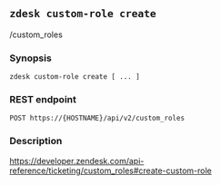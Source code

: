 ## `zdesk custom-role create`

/custom_roles

### Synopsis

    zdesk custom-role create [ ... ]

### REST endpoint

    POST https://{HOSTNAME}/api/v2/custom_roles

### Description

https://developer.zendesk.com/api-reference/ticketing/custom_roles#create-custom-role

